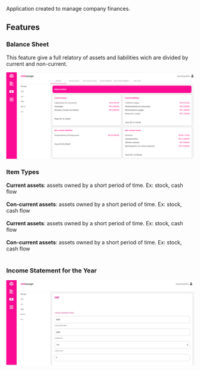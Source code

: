 Application created to manage company finances.

## Features

### Balance Sheet

This feature give a full relatory of assets and liabilities wich are divided by current and non-current.

![balance sheet](img.jpg)


### Item Types
**Current assets**: assets owned by a short period of time. Ex: stock, cash flow <br/><br/>
**Con-current assets**: assets owned by a short period of time. Ex: stock, cash flow <br/><br/>
**Current assets**: assets owned by a short period of time. Ex: stock, cash flow <br/><br/>
**Con-current assets**: assets owned by a short period of time. Ex: stock, cash flow <br/><br/>

### Income Statement for the Year


![income statement for the year](img2.jpg)

